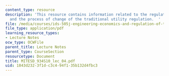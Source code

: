 ```yaml
---
content_type: resource
description: 'This resource contains information related to the regulatory function
  and the process of change of the traditional utility regulation.  '
file: /media/courses/ids-505j-engineering-economics-and-regulation-of-the-electric-power-sector-spring-2010/1843d2323f1dc3c494f135b132d4fbc3_MITESD_934S10_lec_04.pdf
file_type: application/pdf
learning_resource_types:
- Lecture Notes
ocw_type: OCWFile
parent_title: Lecture Notes
parent_type: CourseSection
resourcetype: Document
title: MITESD_934S10_lec_04.pdf
uid: 1843d232-3f1d-c3c4-94f1-35b132d4fbc3
---
```

